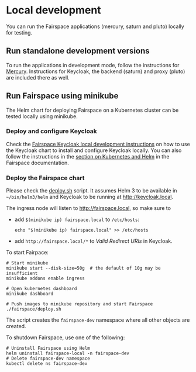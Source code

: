 # Local development

You can run the Fairspace applications (mercury, saturn and pluto) locally for testing.

## Run standalone development versions

To run the applications in development mode, follow the instructions for [Mercury](../mercury/README.md).
Instructions for Keycloak, the backend (saturn) and proxy (pluto) are included there as well.

## Run Fairspace using minikube

The Helm chart for deploying Fairspace on a Kubernetes cluster can be tested locally using minikube.

### Deploy and configure Keycloak

Check the [Fairspace Keycloak local development instructions](https://github.com/thehyve/fairspace-keycloak/blob/local-development/local-development/README.md) on how to use the Keycloak chart
to install and configure Keycloak locally.
You can also follow the instructions in the [section on Kubernetes and Helm](https://docs.fairway.app/#_kubernetes_and_helm)  in the Fairspace documentation.

### Deploy the Fairspace chart

Please check the [deploy.sh](fairspace/deploy.sh) script.
It assumes Helm 3 to be available in `~/bin/helm3/helm` and
Keycloak to be running at http://keycloak.local.

The ingress node will listen to http://fairspace.local, so make sure to
- add `$(minikube ip) fairspace.local` to `/etc/hosts`:
  ```shell
  echo "$(minikube ip) fairspace.local" >> /etc/hosts
  ```
- add `http://fairspace.local/*` to _Valid Redirect URIs_ in Keycloak.

To start Fairpace:
```shell
# Start minikube
minikube start --disk-size=50g  # the default of 10g may be insufficient
minikube addons enable ingress

# Open kubernetes dashboard
minikube dashboard

# Push images to minikube repository and start Fairspace
./fairspace/deploy.sh
```
The script creates the `fairspace-dev` namespace where all other objects are created.

To shutdown Fairspace, use one of the following:
```shell
# Uninstall Fairspace using Helm
helm uninstall fairspace-local -n fairspace-dev
# Delete fairspace-dev namespace
kubectl delete ns fairspace-dev
```
